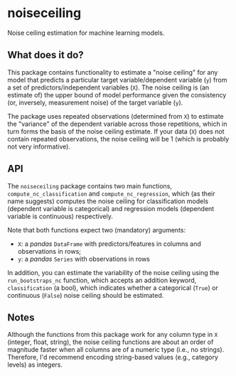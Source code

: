 # noiseceiling
Noise ceiling estimation for machine learning models.

## What does it do?
This package contains functionality to estimate a "noise ceiling" for any model that predicts a particular target variable/dependent variable (`y`) from a set of predictors/independent variables (`X`). The noise ceiling is (an estimate of) the upper bound of model performance given the consistency (or, inversely, measurement noise) of the target variable (`y`).

The package uses repeated observations (determined from `X`) to estimate the "variance" of the dependent variable across those repetitions, which in turn forms the basis of the noise ceiling estimate. If your data (`X`) does not contain repeated observations, the noise ceiling will be 1 (which is probably not very informative). 

## API
The `noiseceiling` package contains two main functions, `compute_nc_classification` and `compute_nc_regression`, which (as their name suggests) computes the noise ceiling for classification models (dependent variable is categorical) and regression models (dependent variable is continuous) respectively.

Note that both functions expect two (mandatory) arguments:

* `X`: a *pandas* `DataFrame` with predictors/features in columns and observations in rows;
* `y`: a *pandas* `Series` with observations in rows

In addition, you can estimate the variability of the noise ceiling using the `run_bootstraps_nc` function, which accepts an addition keyword, `classification` (a bool), which indicates whether a categorical (`True`) or continuous (`False`) noise ceiling should be estimated.

## Notes
Although the functions from this package work for any column type in `X` (integer, float, string), the noise ceiling functions are about an order of magnitude faster when all columns are of a numeric type (i.e., no strings). Therefore, I'd recommend encoding string-based values (e.g., category levels) as integers.
